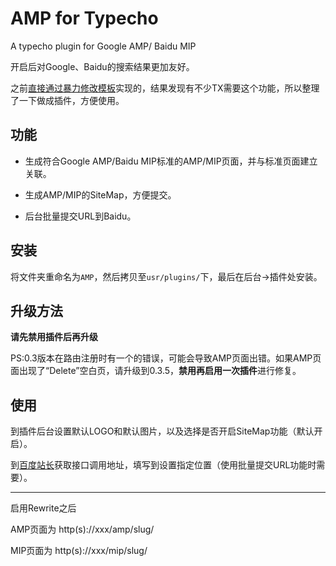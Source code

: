 # AMP for Typecho
 A typecho plugin for Google AMP/ Baidu MIP

开启后对Google、Baidu的搜索结果更加友好。

之前[直接通过暴力修改模板][1]实现的，结果发现有不少TX需要这个功能，所以整理了一下做成插件，方便使用。


## 功能

- 生成符合Google AMP/Baidu MIP标准的AMP/MIP页面，并与标准页面建立关联。

- 生成AMP/MIP的SiteMap，方便提交。
 
- 后台批量提交URL到Baidu。


## 安装

将文件夹重命名为`AMP`，然后拷贝至`usr/plugins/`下，最后在后台->插件处安装。


## 升级方法

**请先禁用插件后再升级**

PS:0.3版本在路由注册时有一个的错误，可能会导致AMP页面出错。如果AMP页面出现了“Delete”空白页，请升级到0.3.5，**禁用再启用一次插件**进行修复。

## 使用

到插件后台设置默认LOGO和默认图片，以及选择是否开启SiteMap功能（默认开启）。

到[百度站长][2]获取接口调用地址，填写到设置指定位置（使用批量提交URL功能时需要）。


---

启用Rewrite之后

AMP页面为 http(s)://xxx/amp/slug/

MIP页面为 http(s)://xxx/mip/slug/




  [1]: https://holmesian.org/typecho-upgrade-AMP
  [2]: http://ziyuan.baidu.com/mip/index
